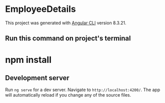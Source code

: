 # EmployeeDetails

This project was generated with [Angular CLI](https://github.com/angular/angular-cli) version 8.3.21.

## Run this command on project's terminal

# npm install

## Development server

Run `ng serve` for a dev server. Navigate to `http://localhost:4200/`. The app will automatically reload if you change any of the source files.
